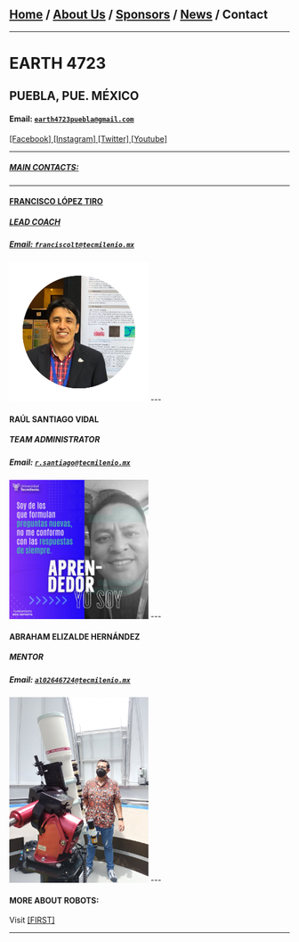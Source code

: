 ## [Home](/index) / [About Us](/about_us) / [Sponsors](/sponsors) / [News](/news) / Contact
___

# EARTH 4723
## PUEBLA, PUE. MÉXICO
#### **Email:** [`earth4723puebla@gmail.com`](mailto:earth4723puebla@gmail.com?subject=%20Hola%20mundo)

<a href="https://facebook.com/earth4723/" target="_blank">[Facebook]
<a href="https://instagram.com/earth4723oficial/" target="_blank">[Instagram]
<a href="https://twitter.com/EARTH4723/" target="_blank">[Twitter]
<a href="https://www.youtube.com/channel/UCeWcOMtKdGn8toLxm1Cse3w/" target="_blank">[Youtube]

___

##### MAIN CONTACTS:
---

#### FRANCISCO LÓPEZ TIRO
##### LEAD COACH
##### **Email:** [`franciscolt@tecmilenio.mx`](mailto:franciscolt@tecmilenio.mx?subject=%20Hola%20Francisco)
<img src="/images/FLT.png" width="250">
---

#### RAÚL SANTIAGO VIDAL
##### TEAM ADMINISTRATOR
##### **Email:** [`r.santiago@tecmilenio.mx`](mailto:r.santiago@tecmilenio.mx?subject=%20Hola%20Raúl)
<img src="/images/RSV.jpg" width="250">
---

#### ABRAHAM ELIZALDE HERNÁNDEZ
##### MENTOR
##### **Email:** [`al02646724@tecmilenio.mx`](mailto:al02646724@tecmilenio.mx?subject=%20Hola%20Braham)
<img src="/images/AEH.jpg" width="250">
---

#### MORE ABOUT ROBOTS:
Visit [[FIRST]](https://www.firstinspires.org/)

---
